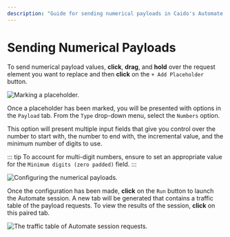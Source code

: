 ```yaml
---
description: "Guide for sending numerical payloads in Caido's Automate feature with configurable ranges, increments, and zero-padding options."
---
```


# Sending Numerical Payloads

To send numerical payload values, **click**, **drag**, and **hold** over the request element you want to replace and then **click** on the `+ Add Placeholder` button.

<img alt="Marking a placeholder." src="/_images/automate_placeholder_numbers.png" center/>

Once a placeholder has been marked, you will be presented with options in the `Payload` tab. From the `Type` drop-down menu, select the `Numbers` option.

This option will present multiple input fields that give you control over the number to start with, the number to end with, the incremental value, and the minimum number of digits to use.

::: tip
To account for multi-digit numbers, ensure to set an appropriate value for the `Minimum digits (zero padded)` field.
:::

<img alt="Configuring the numerical payloads." src="/_images/automate_numbers.png" center/>

Once the configuration has been made, **click** on the `Run` button to launch the Automate session. A new tab will be generated that contains a traffic table of the payload requests. To view the results of the session, **click** on this paired tab.

<img alt="The traffic table of Automate session requests." src="/_images/automate_numbers_results.png" center/>
